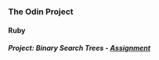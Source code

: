 ### The Odin Project
#### Ruby
##### Project: Binary Search Trees - [Assignment](https://www.theodinproject.com/courses/ruby-programming/lessons/data-structures-and-algorithms)
